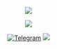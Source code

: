 <div align=center>

</div>

<p align="center"><img src="https://i.giphy.com/RThN0hOS2GO4M.gif" /></p>

<div align=center>

![](http://profile-counter.glitch.me/Coldvvater/count.svg)

</div>

<div align=center>

[![Telegram](https://img.shields.io/badge/Telegram-Channel-33A8E3)](https://t.me/Coldvvater_Channel)
[![](https://img.shields.io/github/followers/Coldvvater?label=follow&style=social)](https://github.com/Coldvvater)

</div>


